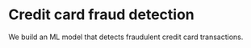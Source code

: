 # Credit card fraud detection

We build an ML model that detects fraudulent credit card transactions.
